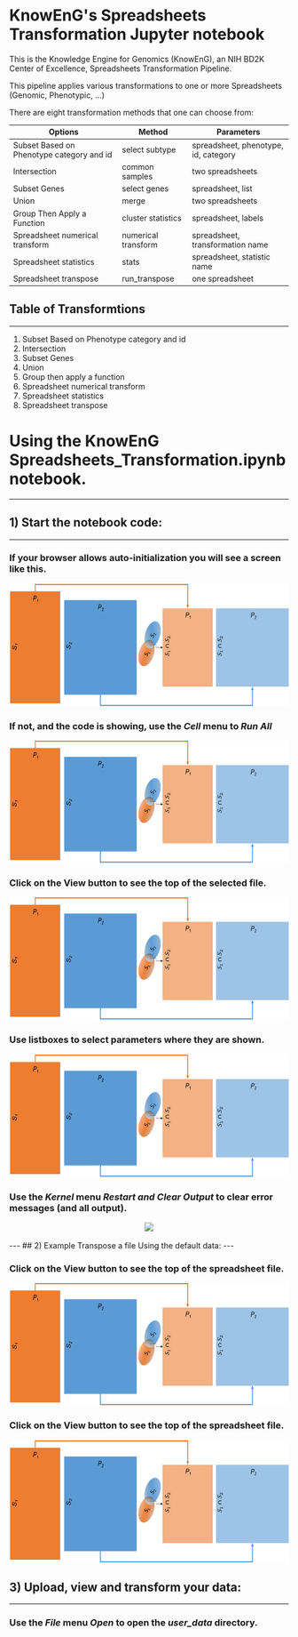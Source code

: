 # KnowEnG's Spreadsheets Transformation Jupyter notebook

This is the Knowledge Engine for Genomics (KnowEnG), an NIH BD2K Center of Excellence, Spreadsheets Transformation Pipeline.

This pipeline applies various transformations to one or more Spreadsheets (Genomic, Phenotypic, ...)

There are eight transformation methods that one can choose from:

| **Options**                                      | **Method**                           | **Parameters**       |
| ------------------------------------------------ | -------------------------------------| -------------------- |
| Subset Based on Phenotype category and id        | select subtype                 | spreadsheet, phenotype, id, category|
| Intersection                                     | common samples                       | two spreadsheets     |
| Subset Genes                                     | select genes                         | spreadsheet, list     |
| Union                                            | merge                                | two spreadsheets     |
| Group Then Apply a Function                      | cluster statistics                   | spreadsheet, labels   |
| Spreadsheet numerical transform                  | numerical transform            | spreadsheet, transformation name|
| Spreadsheet statistics                           | stats                          | spreadsheet, statistic name|
| Spreadsheet transpose                            | run_transpose                        | one spreadsheet |

## Table of Transformtions
---
1. Subset Based on Phenotype category and id
2. Intersection
3. Subset Genes
4. Union
5. Group then apply a function
6. Spreadsheet numerical transform
7. Spreadsheet statistics
8. Spreadsheet transpose

# Using the KnowEnG Spreadsheets_Transformation.ipynb notebook.
 ---
## 1) Start the notebook code:
 ---
 
### If your browser allows auto-initialization you will see a screen like this.
<p align="center">
  <img  src="../data/images/Intersection.png" height=220>
</p>

### If not, and the code is showing, use the _Cell_ menu to _Run All_
<p align="center">
  <img  src="../data/images/Intersection.png" height=220>
</p>

### Click on the **View** button to see the top of the selected file.
<p align="center">
  <img  src="../data/images/Intersection.png" height=220>
</p>

### Use listboxes to select parameters where they are shown.
<p align="center">
  <img  src="../data/images/Intersection.png" height=220>
</p>

### Use the _Kernel_ menu _Restart and Clear Output_ to clear error messages (and all output).

<p align="center">
  <img  src="../data/images/select_restart.png" height=220>
</p>
 ---
## 2) Example Transpose a file Using the default data:
 ---

### Click on the **View** button to see the top of the spreadsheet file.
<p align="center">
  <img  src="../data/images/Intersection.png" height=220>
</p>

### Click on the **View** button to see the top of the spreadsheet file.
<p align="center">
  <img  src="../data/images/Intersection.png" height=220>
</p>

## 3) Upload, view and transform your data:
 ---


### Use the _File_ menu _Open_ to open the _user_data_ directory.
